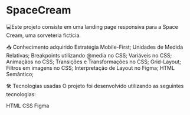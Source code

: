 # SpaceCream
💻Este projeto consiste em uma landing page responsiva para a Space Cream, uma sorveteria fictícia.



📥 Conhecimento adquirido
Estratégia Mobile-First;
Unidades de Medida Relativas;
Breakpoints utilizando @media no CSS;
Variáveis no CSS;
Animaçãos no CSS;
Transições e Transformações no CSS;
Grid-Layout;
Filtros em imagens no CSS;
Interpretação de Layout no Figma;
HTML Semântico;


🛠 Tecnologias usadas
O projeto foi desenvolvido utilizando as seguintes tecnologias:

HTML
CSS
Figma
